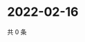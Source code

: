 # 2022-02-16

共 0 条

<!-- BEGIN WEIBO -->
<!-- 最后更新时间 Wed Feb 16 2022 17:00:51 GMT+0800 (China Standard Time) -->

<!-- END WEIBO -->
